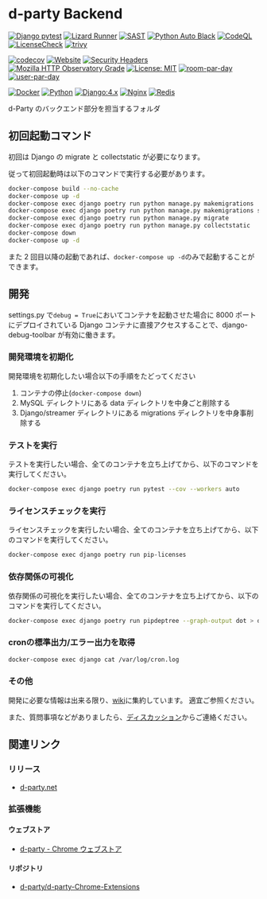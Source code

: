 # d-party Backend

[![Django pytest](https://github.com/d-party/d-party-Backend/actions/workflows/pytest.yml/badge.svg?branch=main&event=push)](https://github.com/d-party/d-party-Backend/actions/workflows/pytest.yml)
[![Lizard Runner](https://github.com/d-party/d-party-Backend/actions/workflows/lizard.yml/badge.svg?branch=main&event=push)](https://github.com/d-party/d-party-Backend/actions/workflows/lizard.yml)
[![SAST](https://github.com/d-party/d-party-Backend/actions/workflows/sast.yml/badge.svg?branch=main&event=push)](https://github.com/d-party/d-party-Backend/actions/workflows/sast.yml)
[![Python Auto Black](https://github.com/d-party/d-party-Backend/actions/workflows/autoblack.yml/badge.svg?branch=main&event=push)](https://github.com/d-party/d-party-Backend/actions/workflows/autoblack.yml)
[![CodeQL](https://github.com/d-party/d-party-Backend/actions/workflows/codeql-analysis.yml/badge.svg?branch=main&event=push)](https://github.com/d-party/d-party-Backend/actions/workflows/codeql-analysis.yml)
[![LicenseCheck](https://github.com/d-party/d-party-Backend/actions/workflows/license-check.yml/badge.svg?event=push)](https://github.com/d-party/d-party-Backend/actions/workflows/license-check.yml)
[![trivy](https://github.com/d-party/d-party-Backend/actions/workflows/trivy.yml/badge.svg?event=push)](https://github.com/d-party/d-party-Backend/actions/workflows/trivy.yml)

[![codecov](https://codecov.io/gh/d-party/d-party-Backend/branch/main/graph/badge.svg?token=WZ8DXWKN50)](https://codecov.io/gh/d-party/d-party-Backend)
[![Website](https://img.shields.io/website?label=d-party.net&up_message=online&url=https%3A%2F%2Fd-party.net)](https://d-party.net)
[![Security Headers](https://img.shields.io/security-headers?url=https%3A%2F%2Fd-party.net)](https://securityheaders.com/?q=https%3A%2F%2Fd-party.net&followRedirects=on)
[![Mozilla HTTP Observatory Grade](https://img.shields.io/mozilla-observatory/grade/d-party.net?publish)](https://observatory.mozilla.org/analyze/d-party.net)
[![License: MIT](https://img.shields.io/badge/License-MIT-yellow.svg)](https://github.com/d-Party/d-Party-Backend/blob/main/LICENSE)
[![room-par-day](https://img.shields.io/endpoint?url=https://d-party.net/api/shields/room-par-day)](https://d-party.net)
[![user-par-day](https://img.shields.io/endpoint?url=https://d-party.net/api/shields/user-par-day)](https://d-party.net)

[![Docker](https://img.shields.io/badge/-Docker-EEE.svg?logo=docker&style=flat)](https://www.docker.com/)
[![Python](https://img.shields.io/badge/Python:3.10-F9DC3E.svg?logo=python&style=flat)](https://www.python.org/)
[![Django:4.x](https://img.shields.io/badge/Django:4.0-092E20.svg?logo=django&style=flat)](https://www.djangoproject.com/)
[![Nginx](https://img.shields.io/badge/-Nginx-5.svg?logo=nginx&style=flat)](https://www.nginx.co.jp/)
[![Redis](https://img.shields.io/badge/Redis:6.2-511.svg?logo=redis&style=flat)](https://redis.io/)

d-Party のバックエンド部分を担当するフォルダ

## 初回起動コマンド

初回は Django の migrate と collectstatic が必要になります。

従って初回起動時は以下のコマンドで実行する必要があります。

```bash
docker-compose build --no-cache
docker-compose up -d
docker-compose exec django poetry run python manage.py makemigrations
docker-compose exec django poetry run python manage.py makemigrations streamer
docker-compose exec django poetry run python manage.py migrate
docker-compose exec django poetry run python manage.py collectstatic
docker-compose down
docker-compose up -d
```

また 2 回目以降の起動であれば、`docker-compose up -d`のみで起動することができます。

## 開発

settings.py で`debug = True`においてコンテナを起動させた場合に 8000 ポートにデプロイされている Django コンテナに直接アクセスすることで、django-debug-toolbar が有効に働きます。

### 開発環境を初期化

開発環境を初期化したい場合以下の手順をたどってください

1. コンテナの停止(`docker-compose down`)
2. MySQL ディレクトリにある data ディレクトリを中身ごと削除する
3. Django/streamer ディレクトリにある migrations ディレクトリを中身事削除する

### テストを実行

テストを実行したい場合、全てのコンテナを立ち上げてから、以下のコマンドを実行してください。

```bash
docker-compose exec django poetry run pytest --cov --workers auto
```

### ライセンスチェックを実行

ライセンスチェックを実行したい場合、全てのコンテナを立ち上げてから、以下のコマンドを実行してください。

```bash
docker-compose exec django poetry run pip-licenses
```

### 依存関係の可視化

依存関係の可視化を実行したい場合、全てのコンテナを立ち上げてから、以下のコマンドを実行してください。

```bash
docker-compose exec django poetry run pipdeptree --graph-output dot > dependencies.dot
```

### cronの標準出力/エラー出力を取得

```bash
docker-compose exec django cat /var/log/cron.log
```

### その他

開発に必要な情報は出来る限り、[wiki](https://github.com/d-party/d-party-Backend/wiki)に集約しています。
適宜ご参照ください。

また、質問事項などがありましたら、[ディスカッション](https://github.com/d-party/d-party-Backend/discussions)からご連絡ください。

## 関連リンク

### リリース

- [d-party.net](https://d-party.net/)

### 拡張機能

#### ウェブストア

- [d-party - Chrome ウェブストア](https://chrome.google.com/webstore/detail/d-party/ibmlcfpijglpfbfgaleaeooebgdgcbpc)

#### リポジトリ

- [d-party/d-party-Chrome-Extensions](https://github.com/d-party/d-party-Chrome-Extensions)
